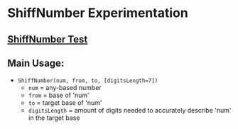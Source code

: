 # ShiffNumber Experimentation

## [ShiffNumber Test](https://htmlpreview.github.io/?https://github.com/EthanThatOneKid/math/blob/master/shiffnumber/index.html)

## Main Usage:
* `ShiffNumber(num, from, to, [digitsLength=7])`
  * `num` = any-based number
  * `from` = base of 'num'
  * `to` = target base of 'num'
  * `digitsLength` = amount of digits needed to accurately describe 'num' in the target base
